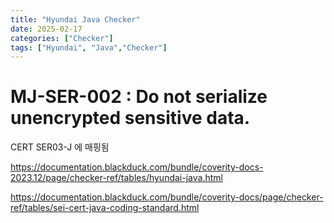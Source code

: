 ```yaml
---
title: "Hyundai Java Checker"
date: 2025-02-17
categories: ["Checker"]
tags: ["Hyundai", "Java","Checker"]
---
```


# MJ-SER-002 : Do not serialize unencrypted sensitive data.

CERT SER03-J 에 매핑됨

https://documentation.blackduck.com/bundle/coverity-docs-2023.12/page/checker-ref/tables/hyundai-java.html

https://documentation.blackduck.com/bundle/coverity-docs/page/checker-ref/tables/sei-cert-java-coding-standard.html
